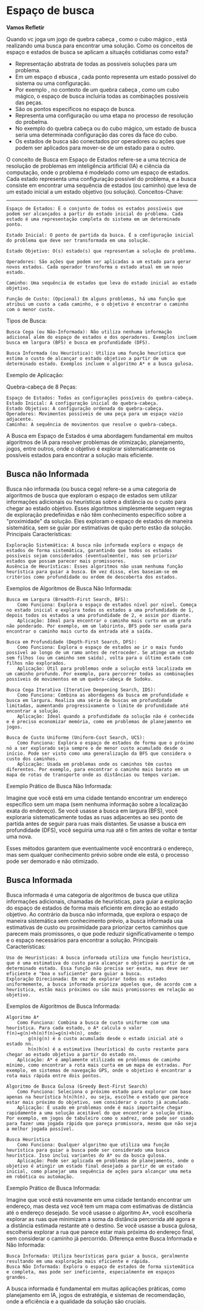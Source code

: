 # Espaço de busca

**Vamos Refletir**

Quando vc joga um jogo de quebra cabeça , como o cubo mágico , está realizando uma busca para encontrar uma solução. Como os conceitos de espaço e estados de busca se aplicam a situaçẽs cotidianas como esta?

* Representação abstrata  de todas as possiveis soluções para um problema.
* Em um espaço d ebusca , cada ponto representa um estado possivel do sistema ou uma configuração.
* Por exemplo , no contexto de um quebra cabeça , como um cubo mágico, o espaço de busca incluiria todas as combinações possiveis das peças.
* São os pontos especificos no espaço de busca.
* Representa uma configuração ou uma etapa no processo de resolução do probelma. 
* No exemplo do quebra cabeça ou do cubo mágico, um estado de busca seria uma determinada configuração das cores da face do cubo. 
* Os estados de busca são conectados  por operadores ou ações que podem ser aplicados para mover-se de um estado para o outro. 

O conceito de Busca em Espaço de Estados refere-se a uma técnica de resolução de problemas em inteligência artificial (IA) e ciência da computação, onde o problema é modelado como um espaço de estados. Cada estado representa uma configuração possível do problema, e a busca consiste em encontrar uma sequência de estados (ou caminho) que leva de um estado inicial a um estado objetivo (ou solução).
Conceitos-Chave:

---------
    Espaço de Estados: É o conjunto de todos os estados possíveis que podem ser alcançados a partir do estado inicial do problema. Cada estado é uma representação completa do sistema em um determinado ponto.

    Estado Inicial: O ponto de partida da busca. É a configuração inicial do problema que deve ser transformada em uma solução.

    Estado Objetivo: O(s) estado(s) que representam a solução do problema.

    Operadores: São ações que podem ser aplicadas a um estado para gerar novos estados. Cada operador transforma o estado atual em um novo estado.

    Caminho: Uma sequência de estados que leva do estado inicial ao estado objetivo.

    Função de Custo: (Opcional) Em alguns problemas, há uma função que atribui um custo a cada caminho, e o objetivo é encontrar o caminho com o menor custo.

Tipos de Busca:

    Busca Cega (ou Não-Informada): Não utiliza nenhuma informação adicional além do espaço de estados e dos operadores. Exemplos incluem busca em largura (BFS) e busca em profundidade (DFS).

    Busca Informada (ou Heurística): Utiliza uma função heurística que estima o custo de alcançar o estado objetivo a partir de um determinado estado. Exemplos incluem o algoritmo A* e a busca gulosa.

Exemplo de Aplicação:

Quebra-cabeça de 8 Peças:

    Espaço de Estados: Todas as configurações possíveis do quebra-cabeça.
    Estado Inicial: A configuração inicial do quebra-cabeça.
    Estado Objetivo: A configuração ordenada do quebra-cabeça.
    Operadores: Movimentos possíveis de uma peça para um espaço vazio adjacente.
    Caminho: A sequência de movimentos que resolve o quebra-cabeça.

A Busca em Espaço de Estados é uma abordagem fundamental em muitos algoritmos de IA para resolver problemas de otimização, planejamento, jogos, entre outros, onde o objetivo é explorar sistematicamente os possíveis estados para encontrar a solução mais eficiente.

## Busca não Informada
Busca não informada (ou busca cega) refere-se a uma categoria de algoritmos de busca que exploram o espaço de estados sem utilizar informações adicionais ou heurísticas sobre a distância ou o custo para chegar ao estado objetivo. Esses algoritmos simplesmente seguem regras de exploração predefinidas e não têm conhecimento específico sobre a "proximidade" da solução. Eles exploram o espaço de estados de maneira sistemática, sem se guiar por estimativas de quão perto estão da solução.
Principais Características:

    Exploração Sistemática: A busca não informada explora o espaço de estados de forma sistemática, garantindo que todos os estados possíveis sejam considerados (eventualmente), mas sem priorizar estados que possam parecer mais promissores.
    Ausência de Heurísticas: Esses algoritmos não usam nenhuma função heurística para guiar a busca. Em vez disso, eles baseiam-se em critérios como profundidade ou ordem de descoberta dos estados.

Exemplos de Algoritmos de Busca Não Informada:

    Busca em Largura (Breadth-First Search, BFS):
        Como Funciona: Explora o espaço de estados nível por nível. Começa no estado inicial e explora todos os estados a uma profundidade de 1, depois todos os estados a uma profundidade de 2, e assim por diante.
        Aplicação: Ideal para encontrar o caminho mais curto em um grafo não ponderado. Por exemplo, em um labirinto, BFS pode ser usada para encontrar o caminho mais curto da entrada até a saída.

    Busca em Profundidade (Depth-First Search, DFS):
        Como Funciona: Explora o espaço de estados ao ir o mais fundo possível ao longo de um ramo antes de retroceder. Se atinge um estado sem filhos (ou um caminho sem saída), volta para o último estado com filhos não explorados.
        Aplicação: Útil para problemas onde a solução está localizada em um caminho profundo. Por exemplo, para percorrer todas as combinações possíveis de movimentos em um quebra-cabeça de Sudoku.

    Busca Cega Iterativa (Iterative Deepening Search, IDS):
        Como Funciona: Combina as abordagens da busca em profundidade e busca em largura. Realiza uma série de buscas em profundidade limitadas, aumentando progressivamente o limite de profundidade até encontrar a solução.
        Aplicação: Ideal quando a profundidade da solução não é conhecida e é preciso economizar memória, como em problemas de planejamento em jogos.

    Busca de Custo Uniforme (Uniform-Cost Search, UCS):
        Como Funciona: Explora o espaço de estados de forma que o próximo nó a ser explorado seja sempre o de menor custo acumulado desde o início. Pode ser visto como uma generalização da BFS que considera o custo dos caminhos.
        Aplicação: Usada em problemas onde os caminhos têm custos diferentes. Por exemplo, para encontrar o caminho mais barato em um mapa de rotas de transporte onde as distâncias ou tempos variam.

Exemplo Prático de Busca Não Informada:

Imagine que você está em uma cidade tentando encontrar um endereço específico sem um mapa (sem nenhuma informação sobre a localização exata do endereço). Se você usasse a busca em largura (BFS), você exploraria sistematicamente todas as ruas adjacentes ao seu ponto de partida antes de seguir para ruas mais distantes. Se usasse a busca em profundidade (DFS), você seguiria uma rua até o fim antes de voltar e tentar uma nova.

Esses métodos garantem que eventualmente você encontrará o endereço, mas sem qualquer conhecimento prévio sobre onde ele está, o processo pode ser demorado e não otimizado.


## Busca Informada

Busca informada é uma categoria de algoritmos de busca que utiliza informações adicionais, chamadas de heurísticas, para guiar a exploração do espaço de estados de forma mais eficiente em direção ao estado objetivo. Ao contrário da busca não informada, que explora o espaço de maneira sistemática sem conhecimento prévio, a busca informada usa estimativas de custo ou proximidade para priorizar certos caminhos que parecem mais promissores, o que pode reduzir significativamente o tempo e o espaço necessários para encontrar a solução.
Principais Características:

    Uso de Heurísticas: A busca informada utiliza uma função heurística, que é uma estimativa do custo para alcançar o objetivo a partir de um determinado estado. Essa função não precisa ser exata, mas deve ser eficiente e "boa o suficiente" para guiar a busca.
    Exploração Direcionada: Em vez de explorar todos os estados uniformemente, a busca informada prioriza aqueles que, de acordo com a heurística, estão mais próximos ou são mais promissores em relação ao objetivo.

Exemplos de Algoritmos de Busca Informada:

    Algoritmo A*
        Como Funciona: Combina a busca de custo uniforme com uma heurística. Para cada estado, o A* calcula o valor f(n)=g(n)+h(n)f(n)=g(n)+h(n), onde:
            g(n)g(n) é o custo acumulado desde o estado inicial até o estado nn.
            h(n)h(n) é a estimativa (heurística) do custo restante para chegar ao estado objetivo a partir do estado nn.
        Aplicação: A* é amplamente utilizado em problemas de caminho mínimo, como encontrar a rota mais curta em um mapa de estradas. Por exemplo, em sistemas de navegação GPS, onde o objetivo é encontrar a rota mais rápida entre dois pontos.

    Algoritmo de Busca Gulosa (Greedy Best-First Search)
        Como Funciona: Seleciona o próximo estado para explorar com base apenas na heurística h(n)h(n), ou seja, escolhe o estado que parece estar mais próximo do objetivo, sem considerar o custo já acumulado.
        Aplicação: É usado em problemas onde é mais importante chegar rapidamente a uma solução aceitável do que encontrar a solução ótima. Por exemplo, em jogos de tabuleiro como o xadrez, onde pode ser usado para fazer uma jogada rápida que pareça promissora, mesmo que não seja a melhor jogada possível.

    Busca Heurística
        Como Funciona: Qualquer algoritmo que utiliza uma função heurística para guiar a busca pode ser considerado uma busca heurística. Isso inclui variantes do A* ou da busca gulosa.
        Aplicação: Pode ser aplicada em problemas de planejamento, onde o objetivo é atingir um estado final desejado a partir de um estado inicial, como planejar uma sequência de ações para alcançar uma meta em robótica ou automação.

Exemplo Prático de Busca Informada:

Imagine que você está novamente em uma cidade tentando encontrar um endereço, mas desta vez você tem um mapa com estimativas de distância até o endereço desejado. Se você usasse o algoritmo A*, você escolheria explorar as ruas que minimizam a soma da distância percorrida até agora e a distância estimada restante até o destino. Se você usasse a busca gulosa, escolheria explorar a rua que parece estar mais próxima do endereço final, sem considerar o caminho já percorrido.
Diferença entre Busca Informada e Não Informada:

    Busca Informada: Utiliza heurísticas para guiar a busca, geralmente resultando em uma exploração mais eficiente e rápida.
    Busca Não Informada: Explora o espaço de estados de forma sistemática e completa, mas pode ser ineficiente, especialmente em espaços grandes.

A busca informada é fundamental em muitas aplicações práticas, como planejamento em IA, jogos de estratégia, e sistemas de recomendação, onde a eficiência e a qualidade da solução são cruciais.